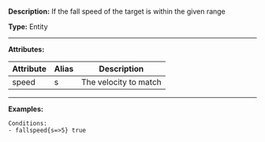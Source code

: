 **Description:** If the fall speed of the target is within the given range

**Type:** Entity

---

**Attributes:**

| Attribute | Alias | Description           |
| --------- | ----- | --------------------- |
| speed     | s     | The velocity to match |

---

**Examples:**

```
Conditions:
- fallspeed{s=>5} true
```